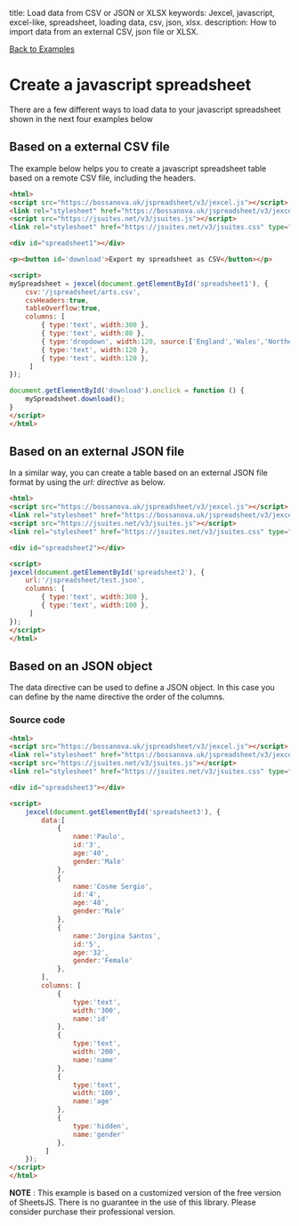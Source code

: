 title: Load data from CSV or JSON or XLSX
keywords: Jexcel, javascript, excel-like, spreadsheet, loading data, csv, json, xlsx.
description: How to import data from an external CSV, json file or XLSX.

[Back to Examples](/jspreadsheet/v3/examples "Back to the examples section")

# Create a javascript spreadsheet

There are a few different ways to load data to your javascript spreadsheet shown in the next four examples below

## Based on a external CSV file

The example below helps you to create a javascript spreadsheet table based on a remote CSV file, including the headers.

```html
<html>
<script src="https://bossanova.uk/jspreadsheet/v3/jexcel.js"></script>
<link rel="stylesheet" href="https://bossanova.uk/jspreadsheet/v3/jexcel.css" type="text/css" />
<script src="https://jsuites.net/v3/jsuites.js"></script>
<link rel="stylesheet" href="https://jsuites.net/v3/jsuites.css" type="text/css" />

<div id="spreadsheet1"></div>

<p><button id='download'>Export my spreadsheet as CSV</button></p>

<script>
mySpreadsheet = jexcel(document.getElementById('spreadsheet1'), {
    csv:'/jspreadsheet/arts.csv',
    csvHeaders:true,
    tableOverflow:true,
    columns: [
        { type:'text', width:300 },
        { type:'text', width:80 },
        { type:'dropdown', width:120, source:['England','Wales','Northern Ireland','Scotland'] },
        { type:'text', width:120 },
        { type:'text', width:120 },
     ]
});

document.getElementById('download').onclick = function () {
    mySpreadsheet.download();
}
</script>
</html>
```  

## Based on an external JSON file

In a similar way, you can create a table based on an external JSON file format by using the _url: directive_ as below.


```html
<html>
<script src="https://bossanova.uk/jspreadsheet/v3/jexcel.js"></script>
<link rel="stylesheet" href="https://bossanova.uk/jspreadsheet/v3/jexcel.css" type="text/css" />
<script src="https://jsuites.net/v3/jsuites.js"></script>
<link rel="stylesheet" href="https://jsuites.net/v3/jsuites.css" type="text/css" />

<div id="spreadsheet2"></div>

<script>
jexcel(document.getElementById('spreadsheet2'), {
    url:'/jspreadsheet/test.json',
    columns: [
        { type:'text', width:300 },
        { type:'text', width:100 },
     ]
});
</script>
</html>
```  

## Based on an JSON object

The data directive can be used to define a JSON object. In this case you can define by the name directive the order of the columns.

### Source code

```html
<html>
<script src="https://bossanova.uk/jspreadsheet/v3/jexcel.js"></script>
<link rel="stylesheet" href="https://bossanova.uk/jspreadsheet/v3/jexcel.css" type="text/css" />
<script src="https://jsuites.net/v3/jsuites.js"></script>
<link rel="stylesheet" href="https://jsuites.net/v3/jsuites.css" type="text/css" />

<div id="spreadsheet3"></div>

<script>
    jexcel(document.getElementById('spreadsheet3'), {
        data:[
            {
                name:'Paulo',
                id:'3',
                age:'40',
                gender:'Male'
            },
            {
                name:'Cosme Sergio',
                id:'4',
                age:'48',
                gender:'Male'
            },
            {
                name:'Jorgina Santos',
                id:'5',
                age:'32',
                gender:'Female'
            },
        ],
        columns: [
            {
                type:'text',
                width:'300',
                name:'id'
            },
            {
                type:'text',
                width:'200',
                name:'name'
            },
            {
                type:'text',
                width:'100',
                name:'age'
            },
            {
                type:'hidden',
                name:'gender'
            },
         ]
    });
</script>
</html>
```  

**NOTE** : This example is based on a customized version of the free version of SheetsJS. There is no guarantee in the use of this library. Please consider purchase their professional version.

  
  

